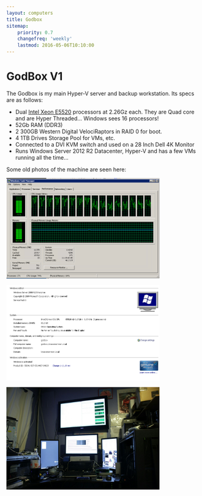 ```yaml
---
layout: computers
title: Godbox
sitemap:
    priority: 0.7
    changefreq: 'weekly'
    lastmod: 2016-05-06T10:10:00
---
```

# GodBox V1

The Godbox is my main Hyper-V server and backup workstation. Its specs are as follows:

* Dual [Intel Xeon E5520][1] processors at 2.26Gz each. They are Quad core and are Hyper Threaded... Windows sees 16 processors!
* 52Gb RAM (DDR3)
* 2 300GB Western Digital VelociRaptors in RAID 0 for boot.
* 4 1TB Drives Storage Pool for VMs, etc.
* Connected to a DVI KVM switch and used on a 28 Inch Dell 4K Monitor
* Runs Windows Server 2012 R2 Datacenter, Hyper-V and has a few VMs running all the time...

Some old photos of the machine are seen here:

<a href="/post_images/2012/10/09/20121009-1539-godbox-taskmanager.png"><img src="/post_images/2012/10/09/20121009-1539-godbox-taskmanager.png" alt="Godbox Task Manager" width="400"/></a>

<a href="/post_images/2012/10/09/20121009-1539-godbox-taskmanager.png"><img src="/post_images/2012/10/09/20121009-1549-godbox-systeminfo.png" alt="Godbox System Info" width="400"/></a>

<a href="/post_images/2012/10/09/tumblr_n15uoaNSnY1s6snd0o1_1280.jpg"><img src="/post_images/2012/10/09/tumblr_n15uoaNSnY1s6snd0o1_1280.jpg" alt="GodBox Monitors" width="400"/></a>

[1]: http://ark.intel.com/products/40200/Intel-Xeon-Processor-E5520-8M-Cache-2_26-GHz-5_86-GTs-Intel-QPI
